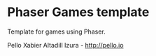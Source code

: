 # Phaser Games template

Template for games using Phaser.

Pello Xabier Altadill Izura - http://pello.io
